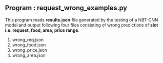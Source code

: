 ## Program : request_wrong_examples.py

This program reads **results.json** file generated by the testing of a NBT-CNN model and output following four files consisting of wrong predictions of **slot i.e. request, food, area, price range**.

1. wrong_req.json
2. wrong_food.json
3. wrong_price.json
4. wrong_area.json
